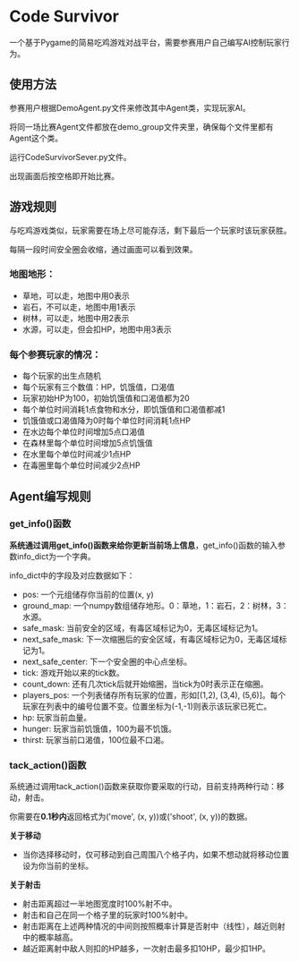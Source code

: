 # Code Survivor

一个基于Pygame的简易吃鸡游戏对战平台，需要参赛用户自己编写AI控制玩家行为。

## 使用方法

参赛用户根据DemoAgent.py文件来修改其中Agent类，实现玩家AI。

将同一场比赛Agent文件都放在demo_group文件夹里，确保每个文件里都有Agent这个类。

运行CodeSurvivorSever.py文件。

出现画面后按空格即开始比赛。

## 游戏规则

与吃鸡游戏类似，玩家需要在场上尽可能存活，剩下最后一个玩家时该玩家获胜。

每隔一段时间安全圈会收缩，通过画面可以看到效果。

### 地图地形：

- 草地，可以走，地图中用0表示
- 岩石，不可以走，地图中用1表示
- 树林，可以走，地图中用2表示
- 水源，可以走，但会扣HP，地图中用3表示

### 每个参赛玩家的情况：

- 每个玩家的出生点随机
- 每个玩家有三个数值：HP，饥饿值，口渴值
- 玩家初始HP为100，初始饥饿值和口渴值都为20
- 每个单位时间消耗1点食物和水分，即饥饿值和口渴值都减1
- 饥饿值或口渴值降为0时每个单位时间消耗1点HP
- 在水边每个单位时间增加5点口渴值
- 在森林里每个单位时间增加5点饥饿值
- 在水里每个单位时间减少1点HP
- 在毒圈里每个单位时间减少2点HP

## Agent编写规则

### get_info()函数

**系统通过调用get_info()函数来给你更新当前场上信息**，get_info()函数的输入参数info_dict为一个字典。

info_dict中的字段及对应数据如下：

- pos: 一个元组储存你当前的位置(x, y)
- ground_map: 一个numpy数组储存地形。0：草地，1：岩石，2：树林，3：水源。
- safe_mask: 当前安全的区域，有毒区域标记为0，无毒区域标记为1。
- next_safe_mask: 下一次缩圈后的安全区域，有毒区域标记为0，无毒区域标记为1。
- next_safe_center: 下一个安全圈的中心点坐标。
- tick: 游戏开始以来的tick数。
- count_down: 还有几次tick后就开始缩圈，当tick为0时表示正在缩圈。
- players_pos: 一个列表储存所有玩家的位置，形如[(1,2), (3,4), (5,6)]。每个玩家在列表中的编号位置不变。位置坐标为(-1,-1)则表示该玩家已死亡。
- hp: 玩家当前血量。
- hunger: 玩家当前饥饿值，100为最不饥饿。
- thirst: 玩家当前口渴值，100位最不口渴。

### tack_action()函数

系统通过调用tack_action()函数来获取你要采取的行动，目前支持两种行动：移动，射击。

你需要在**0.1秒内**返回格式为('move', (x, y))或('shoot', (x, y))的数据。

**关于移动**

- 当你选择移动时，仅可移动到自己周围八个格子内，如果不想动就将移动位置设为你当前的坐标。

**关于射击**

- 射击距离超过一半地图宽度时100%射不中。
- 射击和自己在同一个格子里的玩家时100%射中。
- 射击距离在上述两种情况的中间则按照概率计算是否射中（线性），越近则射中的概率越高。
- 越近距离射中敌人则扣的HP越多，一次射击最多扣10HP，最少扣1HP。